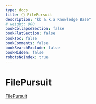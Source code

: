 ```yaml
---
type: docs
title: ⚪️ FilePursuit
description: "kb a.k.a Knowledge Base"
# weight: 900
bookCollapseSection: false
bookFlatSection: false
bookToc: false
bookComments: false
bookSearchExclude: false
bookHidden: false
robotsNoIndex: true
---
```


# FilePursuit

[FilePursuit](https://filepursuit.com/?nt)
